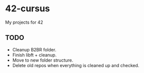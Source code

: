 # 42-cursus
My projects for 42

## TODO
- Cleanup B2BR folder.
- Finish libft + cleanup.
- Move to new folder structure.
- Delete old repos when everything is cleaned up and checked.
